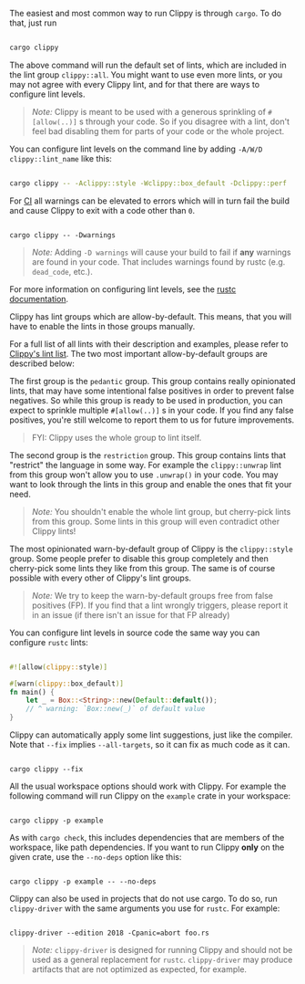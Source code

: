 The easiest and most common way to run Clippy is through `cargo`. To do that,
just run

```bash hljs

cargo clippy

```

The above command will run the default set of lints, which are included in the
lint group `clippy::all`. You might want to use even more lints, or you may not
agree with every Clippy lint, and for that there are ways to configure lint
levels.

> _Note:_ Clippy is meant to be used with a generous sprinkling of
> `#[allow(..)]` s through your code. So if you disagree with a lint, don't feel
> bad disabling them for parts of your code or the whole project.

You can configure lint levels on the command line by adding
`-A/W/D clippy::lint_name` like this:

```bash hljs

cargo clippy -- -Aclippy::style -Wclippy::box_default -Dclippy::perf

```

For [CI](https://doc.rust-lang.org/stable/clippy/continuous_integration/index.html) all warnings can be elevated to errors which will in turn fail
the build and cause Clippy to exit with a code other than `0`.

```hljs

cargo clippy -- -Dwarnings

```

> _Note:_ Adding `-D warnings` will cause your build to fail if **any** warnings
> are found in your code. That includes warnings found by rustc (e.g.
> `dead_code`, etc.).

For more information on configuring lint levels, see the [rustc documentation](https://doc.rust-lang.org/rustc/lints/levels.html#configuring-warning-levels).

Clippy has lint groups which are allow-by-default. This means, that you will
have to enable the lints in those groups manually.

For a full list of all lints with their description and examples, please refer
to [Clippy's lint list](https://rust-lang.github.io/rust-clippy/master/index.html). The two most important allow-by-default groups are
described below:

The first group is the `pedantic` group. This group contains really opinionated
lints, that may have some intentional false positives in order to prevent false
negatives. So while this group is ready to be used in production, you can expect
to sprinkle multiple `#[allow(..)]` s in your code. If you find any false
positives, you're still welcome to report them to us for future improvements.

> FYI: Clippy uses the whole group to lint itself.

The second group is the `restriction` group. This group contains lints that
"restrict" the language in some way. For example the `clippy::unwrap` lint from
this group won't allow you to use `.unwrap()` in your code. You may want to look
through the lints in this group and enable the ones that fit your need.

> _Note:_ You shouldn't enable the whole lint group, but cherry-pick lints from
> this group. Some lints in this group will even contradict other Clippy lints!

The most opinionated warn-by-default group of Clippy is the `clippy::style`
group. Some people prefer to disable this group completely and then cherry-pick
some lints they like from this group. The same is of course possible with every
other of Clippy's lint groups.

> _Note:_ We try to keep the warn-by-default groups free from false positives
> (FP). If you find that a lint wrongly triggers, please report it in an issue
> (if there isn't an issue for that FP already)

You can configure lint levels in source code the same way you can configure
`rustc` lints:

```rust ignore hljs

#![allow(clippy::style)]

#[warn(clippy::box_default)]
fn main() {
    let _ = Box::<String>::new(Default::default());
    // ^ warning: `Box::new(_)` of default value
}
```

Clippy can automatically apply some lint suggestions, just like the compiler. Note that `--fix` implies
`--all-targets`, so it can fix as much code as it can.

```terminal hljs

cargo clippy --fix

```

All the usual workspace options should work with Clippy. For example the
following command will run Clippy on the `example` crate in your workspace:

```terminal hljs

cargo clippy -p example

```

As with `cargo check`, this includes dependencies that are members of the
workspace, like path dependencies. If you want to run Clippy **only** on the
given crate, use the `--no-deps` option like this:

```terminal hljs

cargo clippy -p example -- --no-deps

```

Clippy can also be used in projects that do not use cargo. To do so, run
`clippy-driver` with the same arguments you use for `rustc`. For example:

```terminal hljs

clippy-driver --edition 2018 -Cpanic=abort foo.rs

```

> _Note:_ `clippy-driver` is designed for running Clippy and should not be used
> as a general replacement for `rustc`. `clippy-driver` may produce artifacts
> that are not optimized as expected, for example.
